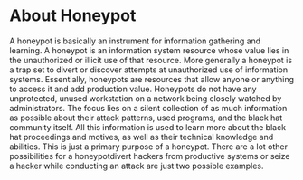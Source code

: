 # About Honeypot
A honeypot is basically an instrument for information gathering and learning. A honeypot is an information system resource whose value lies in the unauthorized or illicit use of that resource. More generally a honeypot is a trap set to divert or discover attempts at unauthorized use of information systems. Essentially, honeypots are resources that allow anyone or anything to access it and add production value. Honeypots do not have any unprotected, unused workstation on a network being closely watched by administrators. The focus lies on a silent collection of as much information as possible about their attack patterns, used programs, and the black hat community itself. All this information is used to learn more about the black hat proceedings and motives, as well as their technical knowledge and abilities. This is just a primary purpose of a honeypot. There are a lot other possibilities for a honeypotdivert hackers from productive systems or seize a hacker while conducting an attack are just two possible examples.
 
